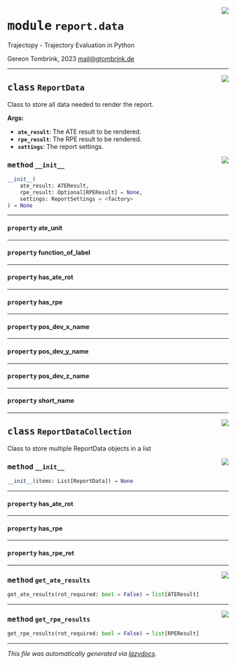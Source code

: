 <!-- markdownlint-disable -->

<a href="..\trajectopy_core\report\data.py#L0"><img align="right" style="float:right;" src="https://img.shields.io/badge/-source-cccccc?style=flat-square"></a>

# <kbd>module</kbd> `report.data`
Trajectopy - Trajectory Evaluation in Python 

Gereon Tombrink, 2023 mail@gtombrink.de 



---

<a href="..\trajectopy_core\report\data.py#L20"><img align="right" style="float:right;" src="https://img.shields.io/badge/-source-cccccc?style=flat-square"></a>

## <kbd>class</kbd> `ReportData`
Class to store all data needed to render the report. 



**Args:**
 
 - <b>`ate_result`</b>:  The ATE result to be rendered. 
 - <b>`rpe_result`</b>:  The RPE result to be rendered. 
 - <b>`settings`</b>:  The report settings. 

<a href="..\<string>"><img align="right" style="float:right;" src="https://img.shields.io/badge/-source-cccccc?style=flat-square"></a>

### <kbd>method</kbd> `__init__`

```python
__init__(
    ate_result: ATEResult,
    rpe_result: Optional[RPEResult] = None,
    settings: ReportSettings = <factory>
) → None
```






---

#### <kbd>property</kbd> ate_unit





---

#### <kbd>property</kbd> function_of_label





---

#### <kbd>property</kbd> has_ate_rot





---

#### <kbd>property</kbd> has_rpe





---

#### <kbd>property</kbd> pos_dev_x_name





---

#### <kbd>property</kbd> pos_dev_y_name





---

#### <kbd>property</kbd> pos_dev_z_name





---

#### <kbd>property</kbd> short_name








---

<a href="..\trajectopy_core\report\data.py#L167"><img align="right" style="float:right;" src="https://img.shields.io/badge/-source-cccccc?style=flat-square"></a>

## <kbd>class</kbd> `ReportDataCollection`
Class to store multiple ReportData objects in a list 

<a href="..\<string>"><img align="right" style="float:right;" src="https://img.shields.io/badge/-source-cccccc?style=flat-square"></a>

### <kbd>method</kbd> `__init__`

```python
__init__(items: List[ReportData]) → None
```






---

#### <kbd>property</kbd> has_ate_rot





---

#### <kbd>property</kbd> has_rpe





---

#### <kbd>property</kbd> has_rpe_rot







---

<a href="..\trajectopy_core\report\data.py#L191"><img align="right" style="float:right;" src="https://img.shields.io/badge/-source-cccccc?style=flat-square"></a>

### <kbd>method</kbd> `get_ate_results`

```python
get_ate_results(rot_required: bool = False) → list[ATEResult]
```





---

<a href="..\trajectopy_core\report\data.py#L194"><img align="right" style="float:right;" src="https://img.shields.io/badge/-source-cccccc?style=flat-square"></a>

### <kbd>method</kbd> `get_rpe_results`

```python
get_rpe_results(rot_required: bool = False) → list[RPEResult]
```








---

_This file was automatically generated via [lazydocs](https://github.com/ml-tooling/lazydocs)._
